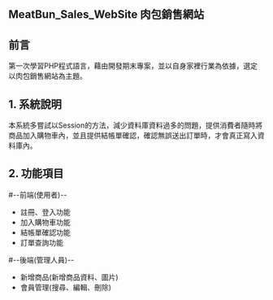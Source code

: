 
## MeatBun_Sales_WebSite 肉包銷售網站

## 前言

第一次學習PHP程式語言，藉由開發期末專案，並以自身家裡行業為依據，選定以肉包銷售網站為主題。

## 1. 系統說明

本系統多嘗試以Session的方法，減少資料庫資料過多的問題，提供消費者隨時將商品加入購物車內，並且提供結帳單確認，確認無誤送出訂單時，才會真正寫入資料庫內。

## 2. 功能項目

#--前端(使用者)--
- 註冊、登入功能
- 加入購物車功能
- 結帳單確認功能
- 訂單查詢功能

#--後端(管理人員)--
- 新增商品(新增商品資料、圖片)
- 會員管理(搜尋、編輯、刪除)
